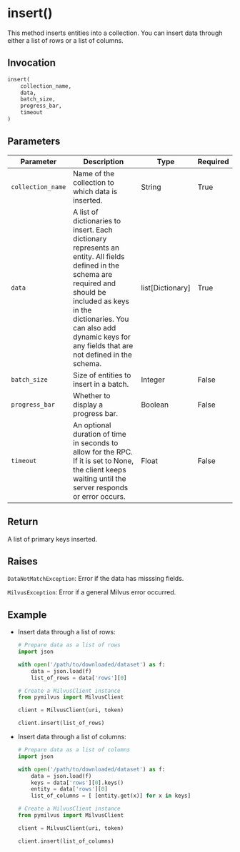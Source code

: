 # insert()

This method inserts entities into a collection. You can insert data through either a list of rows or a list of columns.

## Invocation

```python
insert(
    collection_name,
    data,
    batch_size,
    progress_bar,
    timeout
)
```

## Parameters

| Parameter          | Description                          | Type     | Required |
|--------------------|--------------------------------------|----------|----------|
| `collection_name` | Name of the collection to which data is inserted. | String | True    |
| `data` | A list of dictionaries to insert. Each dictionary represents an entity. All fields defined in the schema are required and should be included as keys in the dictionaries. You can also add dynamic keys for any fields that are not defined in the schema.| list[Dictionary] | True     |
| `batch_size` | Size of entities to insert in a batch. | Integer | False    |
| `progress_bar` | Whether to display a progress bar. | Boolean | False    |
| `timeout` | An optional duration of time in seconds to allow for the RPC. If it is set to None, the client keeps waiting until the server responds or error occurs. | Float | False     |

## Return

A list of primary keys inserted.

## Raises

`DataNotMatchException`: Error if the data has misssing fields.

`MilvusException`: Error if a general Milvus error occurred.

## Example

- Insert data through a list of rows:

    ```python
    # Prepare data as a list of rows
    import json

    with open('/path/to/downloaded/dataset') as f:
        data = json.load(f)
        list_of_rows = data['rows'][0]

    # Create a MilvusClient instance
    from pymilvus import MilvusClient

    client = MilvusClient(uri, token)

    client.insert(list_of_rows)
    ```

- Insert data through a list of columns:

    ```python
    # Prepare data as a list of columns
    import json

    with open('/path/to/downloaded/dataset') as f:
        data = json.load(f)
        keys = data['rows'][0].keys()
        entity = data['rows'][0]
        list_of_columns = [ [entity.get(x)] for x in keys]

    # Create a MilvusClient instance
    from pymilvus import MilvusClient

    client = MilvusClient(uri, token)

    client.insert(list_of_columns)
    ```